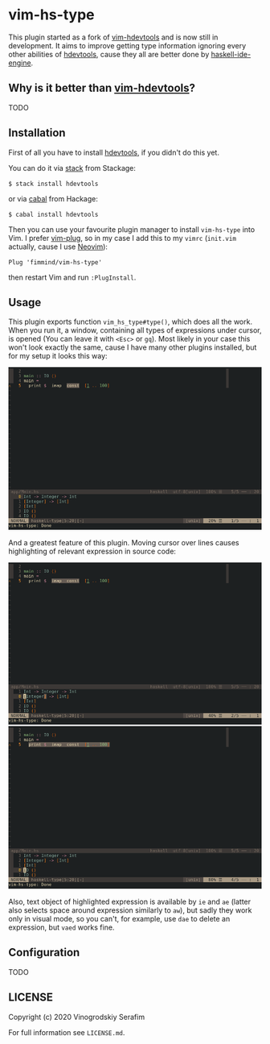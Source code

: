 vim-hs-type
===========

This plugin started as a fork of [vim-hdevtools] and is now still in development. It aims to improve getting type information ignoring every other abilities of [hdevtools], cause they all are better done by [haskell-ide-engine].

## Why is it better than [vim-hdevtools]?
TODO

## Installation

First of all you have to install [hdevtools], if you didn't do this yet.

You can do it via [stack] from Stackage:
```shell
$ stack install hdevtools
```

or via [cabal] from Hackage:
```shell
$ cabal install hdevtools
```

Then you can use your favourite plugin manager to install `vim-hs-type` into Vim. I prefer [vim-plug], so in my case I add this to my `vimrc` (`init.vim` actually, cause I use [Neovim]):
```
Plug 'fimmind/vim-hs-type'
```
then restart Vim and run `:PlugInstall`.

## Usage

This plugin exports function `vim_hs_type#type()`, which does all the work. When you run it, a window, containing all types of expressions under cursor, is opened (You can leave it with `<Esc>` or `gq`). Most likely in your case this won't look exactly the same, cause I have many other plugins installed, but for my setup it looks this way:

![](./pictures/function_run.png)

And a greatest feature of this plugin. Moving cursor over lines causes highlighting of relevant expression in source code:

![](./pictures/moving_around1.png)
![](./pictures/moving_around2.png)

Also, text object of highlighted expression is available by `ie` and `ae` (latter also selects space around expression similarly to `aw`), but sadly they work only in visual mode, so you can't, for example, use `dae` to delete an expression, but `vaed` works fine.

## Configuration
TODO

## LICENSE

Copyright (c) 2020 Vinogrodskiy Serafim

For full information see `LICENSE.md`.

[vim-hdevtools]:      https://github.com/bitc/vim-hdevtools
[vim-plug]:           https://github.com/junegunn/vim-plug
[neovim]:             https://neovim.io/
[hdevtools]:          https://github.com/hdevtools/hdevtools
[haskell-ide-engine]: https://github.com/haskell/haskell-ide-engine
[stack]:              http://haskellstack.org
[cabal]:              https://www.haskell.org/cabal/

